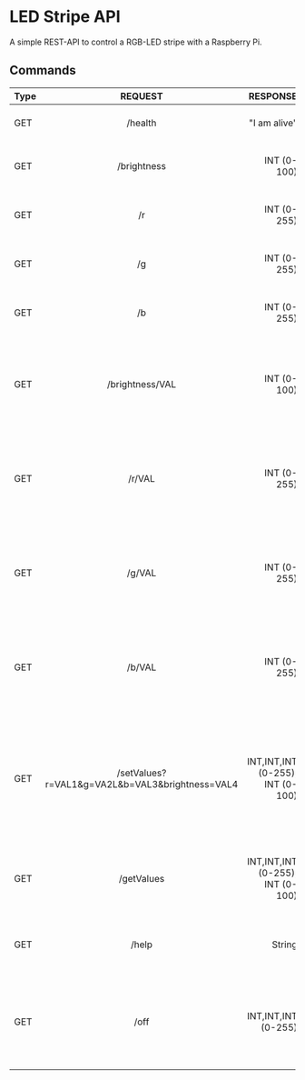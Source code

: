 # LED Stripe API

A simple REST-API to control a RGB-LED stripe with a Raspberry Pi.

## Commands


| Type        | REQUEST        | RESPONSE      | Codes             | Description
| ------------|:--------------:| -------------:|-------------------|------------
| GET         | /health        | "I am alive"  | 200 OK            | Checks if the API is available
| GET         | /brightness    | INT (0-100)   | 200 OK, 400 ERR   | Returns the value of the brightness value
| GET         | /r             | INT (0-255)   | 200 OK, 400 ERR   | Returns the value of the red channel
| GET         | /g             | INT (0-255)   | 200 OK, 400 ERR   | Returns the value of the green channel
| GET         | /b             | INT (0-255)   | 200 OK, 400 ERR   | Returns the value of the blue channel
| GET         | /brightness/VAL| INT (0-100)   | 200 OK, 400 ERR   | Sets the value of the brightness value - all other channels get updated accordingly.
| GET         | /r/VAL         | INT (0-255)   | 200 OK, 400 ERR   | Sets the value of the red channel, returns red value after trying to set it.
| GET         | /g/VAL         | INT (0-255)   | 200 OK, 400 ERR   | Sets the value of the green channel, returns green value after trying to set it.
| GET         | /b/VAL         | INT (0-255)   | 200 OK, 400 ERR   | Sets the value of the blue channel, returns red value after trying to set it.
| GET         | /setValues?r=VAL1&g=VA2L&b=VAL3&brightness=VAL4    | INT,INT,INT (0-255), INT (0-100)   | 200 OK, 400 ERR   | Sets all values r,g,b and brightness with query parameters, returns RGB values and brightness in CSV format
| GET         | /getValues     | INT,INT,INT (0-255), INT (0-100)   | 200 OK, 400 ERR   | Returns RGB values and brightness in CSV format
| GET         | /help          | String                | 200 OK            | Returns a short HTML-Text to show API functions
| GET         | /off           | INT,INT,INT (0-255)   | 200 OK, 400 ERR   | Sets all channel values to 0, returns values in CSV after trying to set them to 0.



